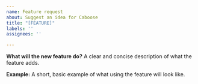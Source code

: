 ```yaml
---
name: Feature request
about: Suggest an idea for Caboose
title: "[FEATURE]"
labels: ''
assignees: ''

---
```


**What will the new feature do?**
A clear and concise description of what the feature adds.

**Example:**
A short, basic example of what using the feature will look like.
